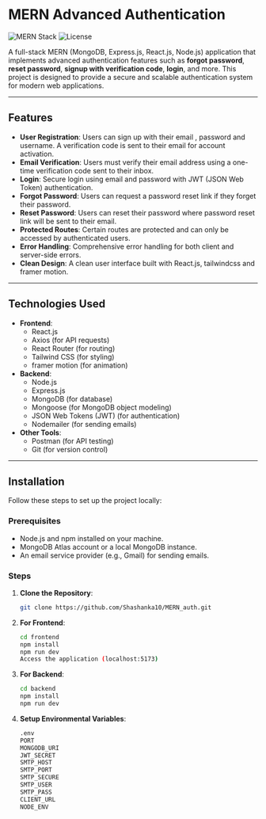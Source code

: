 # MERN Advanced Authentication

![MERN Stack](https://img.shields.io/badge/MERN-Stack-blue)
![License](https://img.shields.io/badge/License-MIT-green)

A full-stack MERN (MongoDB, Express.js, React.js, Node.js) application that implements advanced authentication features such as **forgot password**, **reset password**, **signup with verification code**, **login**, and more. This project is designed to provide a secure and scalable authentication system for modern web applications.

---

## Features

- **User Registration**: Users can sign up with their email , password and username. A verification code is sent to their email for account activation.
- **Email Verification**: Users must verify their email address using a one-time verification code sent to their inbox.
- **Login**: Secure login using email and password with JWT (JSON Web Token) authentication.
- **Forgot Password**: Users can request a password reset link if they forget their password.
- **Reset Password**: Users can reset their password where password reset link will be sent to their email.
- **Protected Routes**: Certain routes are protected and can only be accessed by authenticated users.
- **Error Handling**: Comprehensive error handling for both client and server-side errors.
- **Clean Design**: A clean user interface built with React.js, tailwindcss and framer motion.

---

## Technologies Used

- **Frontend**:
  - React.js
  - Axios (for API requests)
  - React Router (for routing)
  - Tailwind CSS (for styling)
  - framer motion (for animation)
- **Backend**:
  - Node.js
  - Express.js
  - MongoDB (for database)
  - Mongoose (for MongoDB object modeling)
  - JSON Web Tokens (JWT) (for authentication)
  - Nodemailer (for sending emails)
- **Other Tools**:
  - Postman (for API testing)
  - Git (for version control)

---

## Installation

Follow these steps to set up the project locally:

### Prerequisites

- Node.js and npm installed on your machine.
- MongoDB Atlas account or a local MongoDB instance.
- An email service provider (e.g., Gmail) for sending emails.

### Steps

1. **Clone the Repository**:
   ```bash
   git clone https://github.com/Shashanka10/MERN_auth.git
2. **For Frontend**:
   ```bash
   cd frontend
   npm install
   npm run dev 
   Access the application (localhost:5173)
3. **For Backend**:
   ```bash
   cd backend
   npm install
   npm run dev
4. **Setup Environmental Variables**:
   ```bash
   .env
   PORT
   MONGODB_URI
   JWT_SECRET
   SMTP_HOST
   SMTP_PORT
   SMTP_SECURE
   SMTP_USER
   SMTP_PASS
   CLIENT_URL
   NODE_ENV
